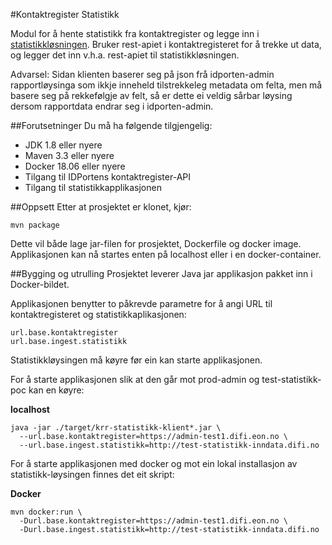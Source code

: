#Kontaktregister Statistikk

Modul for å hente statistikk fra kontaktregister og legge inn i [statistikkløsningen](https://github.com/difi/poc-statistics).
Bruker rest-apiet i kontaktregisteret for å trekke ut data, og legger det inn v.h.a. rest-apiet til statistikkløsningen.

Advarsel: Sidan klienten baserer seg på json frå idporten-admin rapportløysinga som ikkje inneheld tilstrekkeleg metadata om felta, men må basere seg på rekkefølgje av felt, så er dette ei veldig sårbar løysing dersom rapportdata endrar seg i idporten-admin.

##Forutsetninger
Du må ha følgende tilgjengelig:
* JDK 1.8 eller nyere
* Maven 3.3 eller nyere
* Docker 18.06 eller nyere
* Tilgang til IDPortens kontaktregister-API
* Tilgang til statistikkapplikasjonen

##Oppsett
Etter at prosjektet er klonet, kjør:

`mvn package`

Dette vil både lage jar-filen for prosjektet, Dockerfile og docker image.
Applikasjonen kan nå startes enten på localhost eller i en docker-container.

##Bygging og utrulling
Prosjektet leverer Java jar applikasjon pakket inn i Docker-bildet.

Applikasjonen benytter to påkrevde parametre for å angi URL til kontaktregisteret og statistikkaplikasjonen:
```
url.base.kontaktregister
url.base.ingest.statistikk
```

Statistikkløysingen må køyre før ein kan starte applikasjonen.

For å starte applikasjonen slik at den går mot prod-admin og test-statistikk-poc kan en køyre:

**localhost**
```
java -jar ./target/krr-statistikk-klient*.jar \
  --url.base.kontaktregister=https://admin-test1.difi.eon.no \
  --url.base.ingest.statistikk=http://test-statistikk-inndata.difi.no
```

For å starte applikasjonen med docker og mot ein lokal installasjon av statistikk-løysingen finnes det eit skript:

**Docker**
```
mvn docker:run \
  -Durl.base.kontaktregister=https://admin-test1.difi.eon.no \
  -Durl.base.ingest.statistikk=http://test-statistikk-inndata.difi.no
```
